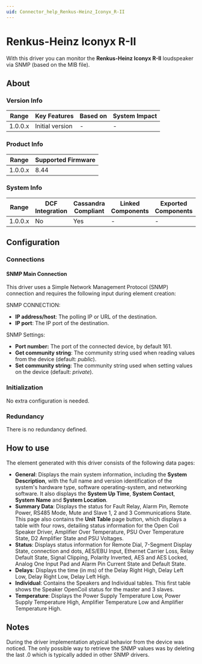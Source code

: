 ```yaml
---
uid: Connector_help_Renkus-Heinz_Iconyx_R-II
---
```


# Renkus-Heinz Iconyx R-II

With this driver you can monitor the **Renkus-Heinz Iconyx R-II** loudspeaker via SNMP (based on the MIB file).

## About

### Version Info

| **Range** | **Key Features** | **Based on** | **System Impact** |
|-----------|------------------|--------------|-------------------|
| 1.0.0.x   | Initial version  | \-           | \-                |

### Product Info

| **Range** | **Supported Firmware** |
|-----------|------------------------|
| 1.0.0.x   | 8.44                   |

### System Info

| **Range** | **DCF Integration** | **Cassandra Compliant** | **Linked Components** | **Exported Components** |
|-----------|---------------------|-------------------------|-----------------------|-------------------------|
| 1.0.0.x   | No                  | Yes                     | \-                    | \-                      |

## Configuration

### Connections

#### SNMP Main Connection

This driver uses a Simple Network Management Protocol (SNMP) connection and requires the following input during element creation:

SNMP CONNECTION:

- **IP address/host**: The polling IP or URL of the destination.
- **IP port**: The IP port of the destination.

SNMP Settings:

- **Port number:** The port of the connected device, by default 161.
- **Get community string**: The community string used when reading values from the device (default: *public*).
- **Set community string**: The community string used when setting values on the device (default: *private*).

### Initialization

No extra configuration is needed.

### Redundancy

There is no redundancy defined.

## How to use

The element generated with this driver consists of the following data pages:

- **General**: Displays the main system information, including the **System Description**, with the full name and version identification of the system's hardware type, software operating-system, and networking software. It also displays the **System Up Time**, **System Contact**, **System Name** and **System Location**.
- **Summary Data**: Displays the status for Fault Relay, Alarm Pin, Remote Power, RS485 Mode, Mute and Slave 1, 2 and 3 Communications State. This page also contains the **Unit Table** page button, which displays a table with four rows, detailing status information for the Open Coil Speaker Driver, Amplifier Over Temperature, PSU Over Temperature State, D2 Amplifier State and PSU Voltages.
- **Status**: Displays status information for Remote Dial, 7-Segment Display State, connection and dots, AES/EBU Input, Ethernet Carrier Loss, Relay Default State, Signal Clipping, Polarity Inverted, AES and AES Locked, Analog One Input Pad and Alarm Pin Current State and Default State.
- **Delays**: Displays the time (in ms) of the Delay Right High, Delay Left Low, Delay Right Low, Delay Left High.
- **Individual**: Contains the Speakers and Individual tables. This first table shows the Speaker OpenCoil status for the master and 3 slaves.
- **Temperature**: Displays the Power Supply Temperature Low, Power Supply Temperature High, Amplifier Temperature Low and Amplifier Temperature High.

## Notes

During the driver implementation atypical behavior from the device was noticed. The only possible way to retrieve the SNMP values was by deleting the last .0 which is typically added in other SNMP drivers.
